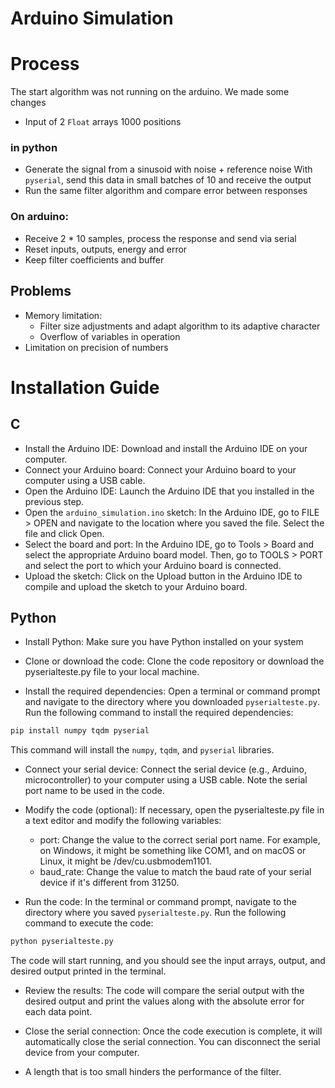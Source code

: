 # Arduino Simulation

# Process 
The start algorithm was not running on the arduino. We made some changes

- Input of 2 `Float` arrays 1000 positions

### in python

- Generate the signal from a sinusoid with noise + reference noise
With `pyserial`, send this data in small batches of 10 and receive the output
- Run the same filter algorithm and compare error between responses

### On arduino:
- Receive 2 * 10 samples, process the response and send via serial
- Reset inputs, outputs, energy and error
- Keep filter coefficients and buffer

## Problems

- Memory limitation:
	- Filter size adjustments and adapt algorithm to its adaptive character
	- Overflow of variables in operation
- Limitation on precision of numbers

# Installation Guide

## C

- Install the Arduino IDE: Download and install the Arduino IDE on your computer.
- Connect your Arduino board: Connect your Arduino board to your computer using a USB cable.
- Open the Arduino IDE: Launch the Arduino IDE that you installed in the previous step.
- Open the `arduino_simulation.ino` sketch: In the Arduino IDE, go to FILE > OPEN and navigate to the location where you saved the file. Select the file and click Open.
- Select the board and port: In the Arduino IDE, go to Tools > Board and select the appropriate Arduino board model. Then, go to TOOLS > PORT and select the port to which your Arduino board is connected.
- Upload the sketch: Click on the Upload button in the Arduino IDE to compile and upload the sketch to your Arduino board.

## Python 

- Install Python: Make sure you have Python installed on your system

- Clone or download the code: Clone the code repository or download the pyserialteste.py file to your local machine.

- Install the required dependencies: Open a terminal or command prompt and navigate to the directory where you downloaded `pyserialteste.py`. Run the following command to install the required dependencies:

```bash
pip install numpy tqdm pyserial
```
This command will install the `numpy`, `tqdm`, and `pyserial` libraries.

- Connect your serial device: Connect the serial device (e.g., Arduino, microcontroller) to your computer using a USB cable. Note the serial port name to be used in the code.

- Modify the code (optional): If necessary, open the pyserialteste.py file in a text editor and modify the following variables:

	- port: Change the value to the correct serial port name. For example, on Windows, it might be something like COM1, and on macOS or Linux, it might be /dev/cu.usbmodem1101.
	- baud_rate: Change the value to match the baud rate of your serial device if it's different from 31250.
- Run the code: In the terminal or command prompt, navigate to the directory where you saved `pyserialteste.py`. Run the following command to execute the code:

```bash
python pyserialteste.py
```
The code will start running, and you should see the input arrays, output, and desired output printed in the terminal.

- Review the results: The code will compare the serial output with the desired output and print the values along with the absolute error for each data point.

- Close the serial connection: Once the code execution is complete, it will automatically close the serial connection. You can disconnect the serial device from your computer.



- A length that is too small hinders the performance of the filter.

